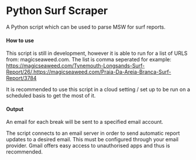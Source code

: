 # Python Surf Scraper
A Python script which can be used to parse MSW for surf reports.

#### How to use
This script is still in development, however it is able to run for a list of URLS from: magicseaweed.com.
The list is comma seperated for example: https://magicseaweed.com/Tynemouth-Longsands-Surf-Report/26/,https://magicseaweed.com/Praia-Da-Areia-Branca-Surf-Report/3784

It is recommended to use this script in a cloud setting / set up to be run on a scheduled basis to get the most of it.

#### Output
An email for each break will be sent to a specified email account.

The script connects to an email server in order to send automatic report updates to a desired email. This must be configured through your email provider. Gmail offers easy access to unauthorised apps and thus is recommended.
